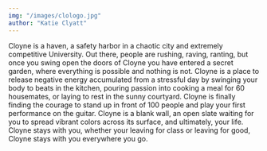 ```yaml
---
img: "/images/clologo.jpg"
author: "Katie Clyatt"
---
```

Cloyne is a haven, a safety harbor in a chaotic city and extremely competitive University. Out there, people are rushing, raving, ranting, but once you swing open the doors of Cloyne you have entered a secret garden, where everything is possible and nothing is not. Cloyne is a place to release negative energy accumulated from a stressful day by swinging your body to beats in the kitchen, pouring passion into cooking a meal for 60 housemates, or laying to rest in the sunny courtyard. Cloyne is finally finding the courage to stand up in front of 100 people and play your first performance on the guitar. Cloyne is a blank wall, an open slate waiting for you to spread vibrant colors across its surface, and ultimately, your life. Cloyne stays with you, whether your leaving for class or leaving for good, Cloyne stays with you everywhere you go.